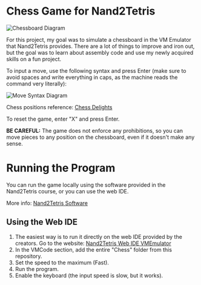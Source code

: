 # Chess Game for Nand2Tetris

![Chessboard Diagram](https://github.com/jd-becerra/nand2tetris-Chess/assets/112126654/5e4b1c82-d80b-4c09-a673-03dee915f3a3)

For this project, my goal was to simulate a chessboard in the VM Emulator that Nand2Tetris provides. There are a lot of things to improve and iron out, but the goal was to learn about assembly code and use my newly acquired skills on a fun project.

To input a move, use the following syntax and press Enter (make sure to avoid spaces and write everything in caps, as the machine reads the command very literally):

![Move Syntax Diagram](https://github.com/jd-becerra/nand2tetris-Chess/assets/112126654/4840d1a1-58e0-4878-842e-03815c366765)

Chess positions reference: [Chess Delights](https://chessdelights.com/chess-positions/)

To reset the game, enter "X" and press Enter.

**BE CAREFUL:** The game does not enforce any prohibitions, so you can move pieces to any position on the chessboard, even if it doesn't make any sense.

# Running the Program
You can run the game locally using the software provided in the Nand2Tetris course, or you can use the web IDE.

More info: [Nand2Tetris Software](https://www.nand2tetris.org/software)

## Using the Web IDE
1. The easiest way is to run it directly on the web IDE provided by the creators. Go to the website:
     [Nand2Tetris Web IDE VMEmulator](https://nand2tetris.github.io/web-ide/vm)
2. In the VMCode section, add the entire "Chess" folder from this repository.
3. Set the speed to the maximum (Fast).
4. Run the program.
5. Enable the keyboard (the input speed is slow, but it works).
